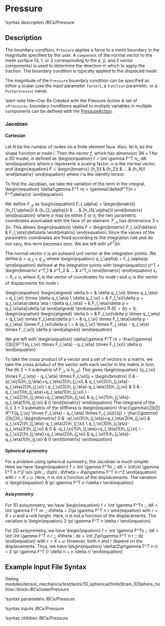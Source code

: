 # Pressure

!syntax description /BCs/Pressure

## Description

The boundary condition, `Pressure` applies a force to a mesh boundary in the magnitude
specified by the user.
A `component` of the normal vector to the mesh surface (0, 1, or 2 corresponding
to the $\hat{x}$, $\hat{y}$, and $\hat{z}$ vector components) is used to determine
the direction in which to apply the traction.
The boundary condition is typically applied to the displaced mesh.

The magnitude of the `Pressure` boundary condition can be specified as either a
scalar (use the input parameter `factor`), a `function` parameter, or a `Postprocessor`
name.

!alert note title=Can Be Created with the Pressure Action
A set of +`Pressure`+ boundary conditions applied to multiple variables in multiple
components can be defined with the [PressureAction](/BCs/Pressure/index.md).

### Jacobian

#### Cartesian

Let $N$ be the number of nodes on a finite element face.  Also, let $h_i$ be the shape function at node $i$.  Then the vector $f$, which has dimension $3N\times1$ for a 3D model, is defined as
\begin{equation}
  f = \int \gamma F^T n\;\; dA
\end{equation}
where $\gamma$ represents a scaling factor, $n$ is the normal vector, and
\begin{equation}
  F = \begin{bmatrix}
      {h_1}I & {h_2}I & ... & {h_N}I
      \end{bmatrix}
\end{equation}
where $I$ is the identity tensor.

To find the Jacobian, we take the variation of the term in the integral,
\begin{equation}
  \delta(\gamma F^T n) = \gamma(\delta(F^T)n + F^T\delta(n))
\end{equation}

We define $F_{,\alpha}$ as
\begin{equation}
  F_{,\alpha} = \begin{bmatrix}
                {h_{1,\alpha}}I & {h_{2,\alpha}}I & ... & {h_{N,\alpha}}I
                \end{bmatrix}
\end{equation}
where $\alpha$ may be either $\xi$ or $\eta$, the two parametric coordinates associated with the face of an element. $F_{,\alpha}$ has dimensions $3 \times 3n$.  This allows
\begin{equation}
\delta F = \begin{bmatrix}
           F_{,\xi}\delta\xi & F_{,\eta}\delta\eta
           \end{bmatrix}
\end{equation}
Since the values of the parametric coordinates are fixed according to the integration rule and do not vary, this term becomes zero.  We are left with $\gamma F^T\delta n$.

The normal vector $n$ is an outward unit vector at the integration points.  We define $b = q_{,\xi} \times q_{,\eta}$ where
\begin{equation}
q_{,\alpha} = F_{,\alpha}p
\end{equation}
defined at the integration points with
\begin{equation}
p^T = \begin{bmatrix}
      x^T_1 & x^T_2 & ... & x^T_n
      \end{bmatrix}
\end{equation}
$x_i = X_i + u_i$ where $X_i$ is the vector of coordinates for node $i$ and $u_i$ is the vector of displacments for node $i$.

\begin{equation}
\begin{aligned}
  \delta b = & \delta q_{,\xi} \times q_{,\eta} + q_{,\xi} \times \delta q_{,\eta} \\
  \delta q_{,\xi} = & F_{,\xi}\delta p + q_{,\xi\eta}\delta \eta \\
  \delta q_{,\eta} = & F_{,\eta}\delta p + q_{,\xi\eta}\delta \xi
\end{aligned}
\end{equation}
If $\delta\xi = \delta\eta = 0$,
\begin{equation}
\begin{aligned}
  \delta b = & F_{,\xi}\delta p \times q_{,\eta} + q_{,\xi} \times F_{,\eta}\delta p \\
           = & q_{,\xi} \times F_{,\eta}\delta p - q_{,\eta} \times F_{,\xi}\delta p \\
           = & (q_{,\xi} \times F_{,\eta} - q_{,\eta} \times F_{,\xi}) \delta p
\end{aligned}
\end{equation}

We are left with
\begin{equation}
  \delta(\gamma F^T n) = \frac{\gamma}{||b||}F^T(q_{,\xi} \times F_{,\eta} - q_{,\eta} \times F_{,\xi}) \delta p
\end{equation}

To take the cross product of a vector and a set of vectors in a matrix, we take the cross product of the vector with each vector in the matrix in turn.  The $j$th $3\times3$ submatrix of $F_{,\alpha}$ is $h_{j,\alpha}I$.  This gives
\begin{equation}
  (q_{,\xi} \times F_{,\eta} - q_{,\eta} \times F_{,\xi})_j =
  \begin{bmatrix}
  0 & -q_{,\xi(3)}h_{j,\eta}+q_{,\eta(3)}h_{j,\xi} & q_{,\xi(2)}h_{j,\eta}-q_{,\eta(2)}h_{j,\xi} \\
  q_{,\xi(3)}h_{j,\eta}-q_{,\eta(3)}h_{j,\xi} & 0 & -q_{,\xi(1)}h_{j,\eta}+q_{,\eta(1)}h_{j,\xi} \\
  -q_{,\xi(2)}h_{j,\eta}+q_{,\eta(2)}h_{j,\xi} & q_{,\xi(1)}h_{j,\eta}-q_{,\eta(1)}h_{j,\xi} & 0
  \end{bmatrix}
\end{equation}
The integrand of the $(i,j)$ $3\times3$ submatrix of the stiffness is
\begin{equation}
\frac{\gamma}{||b||}(F^T(q_{,\xi} \times F_{,\eta} - q_{,\eta} \times F_{,\xi}))_{ij} = \frac{\gamma}{||b||}h_i
\begin{bmatrix}
  0 & -q_{,\xi(3)}h_{j,\eta}+q_{,\eta(3)}h_{j,\xi} & q_{,\xi(2)}h_{j,\eta}-q_{,\eta(2)}h_{j,\xi} \\
  q_{,\xi(3)}h_{j,\eta}-q_{,\eta(3)}h_{j,\xi} & 0 & -q_{,\xi(1)}h_{j,\eta}+q_{,\eta(1)}h_{j,\xi} \\
  -q_{,\xi(2)}h_{j,\eta}+q_{,\eta(2)}h_{j,\xi} & q_{,\xi(1)}h_{j,\eta}-q_{,\eta(1)}h_{j,\xi} & 0
\end{bmatrix}
\end{equation}

#### Spherical symmetry

For a problem using spherical symmetry, the Jacobian is much simpler.  Here we have
\begin{equation}
f = \int \gamma F^Tn \;\; dA = \int\int \gamma F^T n r^2 \sin \phi \;\; d\phi \; d\theta = 4\pi\gamma F^T n r^2
\end{equation}
with $r = X + u$.
Here, $n$ is not a function of the displacements.  The variation is
\begin{equation}
8 \pi \gamma F^T n r\delta r
\end{equation}

#### Axisymmetry

For 1D axisymmetry, we have
\begin{equation}
f = \int \gamma F^Tn \;\; dA = \int \gamma F^T nr \;\; d\theta = 2\pi \gamma F^T n r
\end{equation}
with $r = X + u$ and a unit height.
Here, $n$ is not a function of the displacements.  The variation is
\begin{equation}
2 \pi \gamma F^T n \delta r
\end{equation}

For 2D axisymmetry, we have
\begin{equation}
f = \int \gamma F^Tn \;\; dA = \int \int \gamma F^T n r \;\; d\theta \; dz = \int 2\pi\gamma F^T n r \;\; dz
\end{equation}
with $r = X + u$.  However, both $n$ and $r$ depend on the displacements.  Thus, we have
\begin{equation}
\delta(2\pi\gamma F^T n r) = 2 \pi \gamma F^T (r \delta n + n \delta r)
\end{equation}


## Example Input File Syntax

!listing modules/tensor_mechanics/test/tests/1D_spherical/finiteStrain_1DSphere_hollow.i block=BCs/outerPressure

!syntax parameters /BCs/Pressure

!syntax inputs /BCs/Pressure

!syntax children /BCs/Pressure
